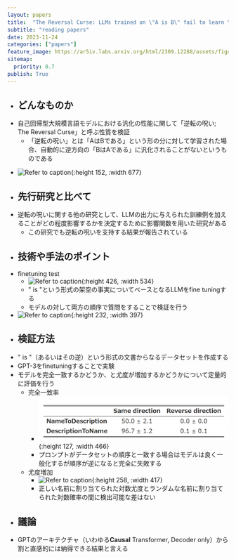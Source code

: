 ```yaml
---
layout: papers
title:  "The Reversal Curse: LLMs trained on \"A is B\" fail to learn \"B is A\""
subtitle: "reading papers"
date: 2023-11-24
categories: ["papers"]
feature_image: https://ar5iv.labs.arxiv.org/html/2309.12288/assets/figures/Experiment_2_explainer.png
sitemap:
  priority: 0.7
publish: True
---  
```

- ## どんなものか
- 自己回帰型大規模言語モデルにおける汎化の性能に関して「逆転の呪い; The Reversal Curse」と呼ぶ性質を検証
	- 「逆転の呪い」とは「AはBである」という形の分に対して学習された場合、自動的に逆方向の「BはAである」に汎化されることがないというものである
<!--more-->
- ![Refer to caption](https://ar5iv.labs.arxiv.org/html/2309.12288/assets/figures/Experiment_2_explainer.png){:height 152, :width 677}
- ## 先行研究と比べて
- 逆転の呪いに関する他の研究として、LLMの出力に与えられた訓練例を加えることがどの程度影響するかを決定するために影響関数を用いた研究がある
	- この研究でも逆転の呪いを支持する結果が報告されている
- ## 技術や手法のポイント
- finetuning test
	- ![Refer to caption](https://ar5iv.labs.arxiv.org/html/2309.12288/assets/x1.png){:height 426, :width 534}
	- "<name> is <description>"という形式の架空の事実についてベースとなるLLMをfine tuningする
	- モデルの対して両方の順序で質問をすることで検証を行う
- ![Refer to caption](https://ar5iv.labs.arxiv.org/html/2309.12288/assets/x2.png){:height 232, :width 397}
- ## 検証方法
- "<name> is <description>"（あるいはその逆）という形式の文書からなるデータセットを作成する
- GPT-3をfinetuningすることで実験
- モデルを完全一致するかどうか、と尤度が増加するかどうかについて定量的に評価を行う
	- 完全一致率
		- ![image.png](/assets/img/image_1700808437245_0.png){:height 127, :width 466}
		- プロンプトがデータセットの順序と一致する場合はモデルは良く一般化するが順序が逆になると完全に失敗する
	- 尤度増加
		- ![Refer to caption](https://ar5iv.labs.arxiv.org/html/2309.12288/assets/x3.png){:height 258, :width 417}
		- 正しい名前に割り当てられた対数尤度とランダムな名前に割り当てられた対数確率の間に検出可能な差はない
- ## 議論
- GPTのアーキテクチャ（いわゆる**Causal** Transformer, Decoder only）から割と直感的には納得できる結果と言える